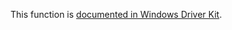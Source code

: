 This function is [documented in Windows Driver Kit](https://learn.microsoft.com/en-us/windows-hardware/drivers/ddi/ntifs/nf-ntifs-zwsetvolumeinformationfile).
